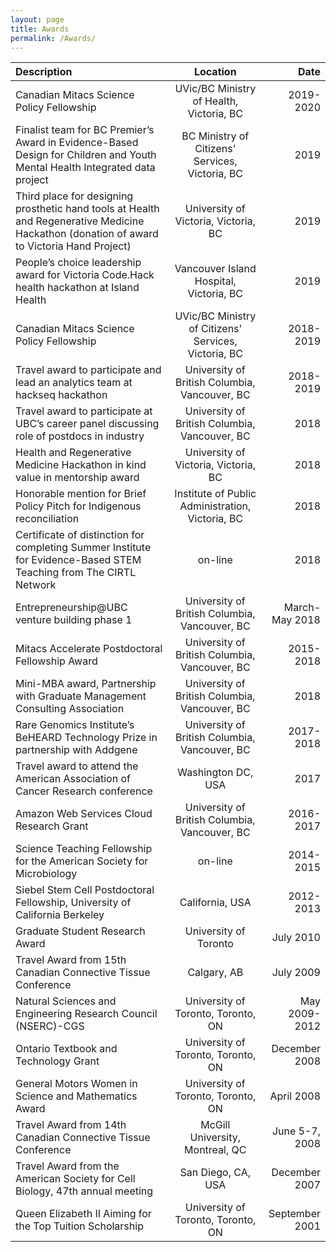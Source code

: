 ```yaml
---
layout: page
title: Awards
permalink: /Awards/
---
```



| **Description**   |      **Location**      |  **Date** |
|:----------|:-------------:|------:|
| Canadian Mitacs Science Policy Fellowship | UVic/BC Ministry of Health, Victoria, BC | 2019-2020  |
| Finalist team for BC Premier’s Award in Evidence-Based Design for Children and Youth Mental Health Integrated data project |  BC Ministry of Citizens' Services, Victoria, BC | 2019 |
| Third place for designing prosthetic hand tools at Health and Regenerative Medicine Hackathon (donation of award to Victoria Hand Project) | University of Victoria, Victoria, BC | 2019|
| People’s choice leadership award for Victoria Code.Hack health hackathon at Island Health | Vancouver Island Hospital, Victoria, BC   |  2019 |
| Canadian Mitacs Science Policy Fellowship | UVic/BC Ministry of Citizens' Services, Victoria, BC | 2018-2019  |
| Travel award to participate and lead an analytics team at hackseq hackathon | University of British Columbia, Vancouver, BC | 2018-2019 |
| Travel award to participate at UBC’s career panel discussing role of postdocs in industry | University of British Columbia, Vancouver, BC | 2018 |
| Health and Regenerative Medicine Hackathon in kind value in mentorship award | University of Victoria, Victoria, BC | 2018 |
| Honorable mention for Brief Policy Pitch for Indigenous reconciliation | Institute of Public Administration, Victoria, BC | 2018 |
|  Certificate of distinction for completing Summer Institute for Evidence-Based STEM Teaching from The CIRTL Network | on-line |  2018   |
|  Entrepreneurship@UBC venture building phase 1 | University of British Columbia, Vancouver, BC | March-May 2018|
|  Mitacs Accelerate Postdoctoral Fellowship Award | University of British Columbia, Vancouver, BC | 2015-2018  |  
| Mini-MBA award, Partnership with Graduate Management Consulting Association | University of British Columbia, Vancouver, BC | 2018 |
|  Rare Genomics Institute’s BeHEARD Technology Prize in partnership with Addgene | University of British Columbia, Vancouver, BC | 2017-2018 |
| Travel award to attend the American Association of Cancer Research conference | Washington DC, USA | 2017 |   
|  Amazon Web Services Cloud Research Grant | University of British Columbia, Vancouver, BC | 2016-2017 |  
|  Science Teaching Fellowship for the American Society for Microbiology |  on-line  |  2014-2015 |   
|  Siebel Stem Cell Postdoctoral Fellowship, University of California Berkeley | California, USA | 2012-2013  |
|  Graduate Student Research Award | University of Toronto |July 2010 |
|  Travel Award from 15th Canadian Connective Tissue Conference | Calgary, AB | July 2009  |
|  Natural Sciences and Engineering Research Council (NSERC)-CGS | University of Toronto, Toronto, ON | May 2009-2012|   
|  Ontario Textbook and Technology Grant | University of Toronto, Toronto, ON |December 2008 |
|  General Motors Women in Science and Mathematics Award | University of Toronto, Toronto, ON | April 2008|
|  Travel Award from 14th Canadian Connective Tissue Conference | McGill University, Montreal, QC | June 5-7, 2008|
|  Travel Award from the American Society for Cell Biology, 47th annual meeting | San Diego, CA, USA | December 2007 |
|  Queen Elizabeth II Aiming for the Top Tuition Scholarship | University of Toronto, Toronto, ON | September 2001 |